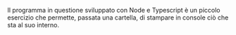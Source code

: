 Il programma in questione sviluppato con Node e Typescript è un piccolo esercizio che permette, passata una cartella, di stampare in console ciò che sta al suo interno.
